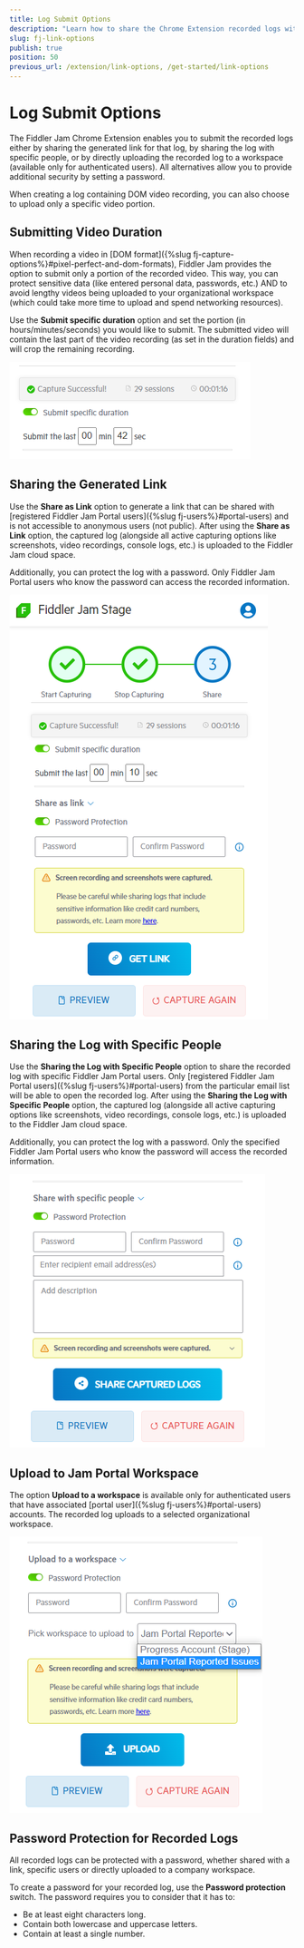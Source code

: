 ```yaml
---
title: Log Submit Options
description: "Learn how to share the Chrome Extension recorded logs with a generated link or specific Fiddler Jam portal users, and use optional password protection."
slug: fj-link-options
publish: true
position: 50
previous_url: /extension/link-options, /get-started/link-options
---
```


# Log Submit Options

The Fiddler Jam Chrome Extension enables you to submit the recorded logs either by sharing the generated link for that log, by sharing the log with specific people, or by directly uploading the recorded log to a workspace (available only for authenticated users). All alternatives allow you to provide additional security by setting a password.

When creating a log containing DOM video recording, you can also choose to upload only a specific video portion.


## Submitting Video Duration

When recording a video in [DOM format]({%slug fj-capture-options%}#pixel-perfect-and-dom-formats), Fiddler Jam provides the option to submit only a portion of the recorded video. This way, you can protect sensitive data (like entered personal data, passwords, etc.) AND to avoid lengthy videos being uploaded to your organizational workspace (which could take more time to upload and spend networking resources).

Use the **Submit specific duration** option and set the portion (in hours/minutes/seconds) you would like to submit. The submitted video will contain the last part of the video recording (as set in the duration fields) and will crop the remaining recording.

![Submitting video portion](../images/ext/ext-images/extension-link-options-video-duration.png)

## Sharing the Generated Link

Use the **Share as Link** option to generate a link that can be shared with [registered Fiddler Jam Portal users]({%slug fj-users%}#portal-users) and is not accessible to anonymous users (not public). After using the **Share as Link** option, the captured log (alongside all active capturing options like screenshots, video recordings, console logs, etc.) is uploaded to the Fiddler Jam cloud space. 

Additionally, you can protect the log with a password. Only Fiddler Jam Portal users who know the password can access the recorded information.

![Link generation options](../images/ext/ext-images/extension-link-options.png)

## Sharing the Log with Specific People


Use the **Sharing the Log with Specific People** option to share the recorded log with specific Fiddler Jam Portal users. Only [registered Fiddler Jam Portal users]({%slug fj-users%}#portal-users) from the particular email list will be able to open the recorded log. After using the **Sharing the Log with Specific People** option, the captured log (alongside all active capturing options like screenshots, video recordings, console logs, etc.) is uploaded to the Fiddler Jam cloud space.

Additionally, you can protect the log with a password. Only the specified Fiddler Jam Portal users who know the password will access the recorded information.

![Share with specific people](../images/ext/ext-images/extension-link-options-sharing-via-emails.png)


## Upload to Jam Portal Workspace

The option **Upload to a workspace** is available only for authenticated users that have associated [portal user]({%slug fj-users%}#portal-users) accounts. The recorded log uploads to a selected organizational workspace.

![Upload to a workspace](../images/ext//ext-images/extension-link-options-workspace.png)


## Password Protection for Recorded Logs

All recorded logs can be protected with a password, whether shared with a link, specific users or directly uploaded to a company workspace.

To create a password for your recorded log, use the **Password protection** switch. The password requires you to consider that it has to:

* Be at least eight characters long.
* Contain both lowercase and uppercase letters.
* Contain at least a single number.

